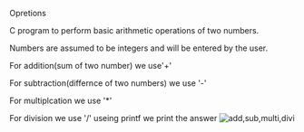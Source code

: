 Opretions

C program to perform basic arithmetic operations of two numbers. 

Numbers are assumed to be integers and will be entered by the user.

For addition(sum of two number) we use'+'

For subtraction(differnce of two numbers) we use '-'

For multiplcation we use '*'

For division we use '/'
useing printf we print the answer
![add,sub,multi,divi](https://user-images.githubusercontent.com/124857336/230785913-e6dfa7bd-26ce-4b2b-8180-869fdd616cff.JPG)
